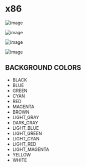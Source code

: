 # x86

![image](https://github.com/HUGOW04/x86/assets/54809176/bbc332d4-f817-478d-b0fe-9eee9df2bcbf)

![image](https://github.com/HUGOW04/x86/assets/54809176/9f540bf5-fe60-4fb4-a18e-4e244ce4a8a8)

![image](https://github.com/HUGOW04/x86/assets/54809176/77dc4dc6-40dd-4870-be67-a0ed320ca46f)

![image](https://github.com/HUGOW04/x86/assets/54809176/fe8a1963-2d72-4b8c-bfcb-d469f1b9b6b0)

## BACKGROUND COLORS
* BLACK
* BLUE
* GREEN 
* CYAN
* RED    
* MAGENTA 
* BROWN   
* LIGHT_GRAY 
* DARK_GRAY 
* LIGHT_BLUE 
* LIGHT_GREEN 
* LIGHT_CYAN 
* LIGHT_RED  
* LIGHT_MAGENTA 
* YELLOW    
* WHITE  


